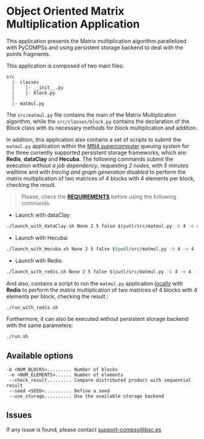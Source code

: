 # Object Oriented Matrix Multiplication Application

This application presents the Matrix multiplication algorithm parallelized with
PyCOMPSs and using persistent storage backend to deal with the points fragments.

This application is composed of two main files:

```
src
  |- classes
  |    |- __init__.py
  |    |- block.py
  |
  |- matmul.py
```

The ```src/matmul.py``` file contains the main of the Matrix Multiplication
algorithm, while the ```src/classes/block.py``` contains the declaration of
the Block class with its necessary methods for block multiplication and
addition.

In addition, this application also contains a set of scripts to submit the
```matmul.py``` application within the <ins>MN4 supercomputer</ins>
queuing system for the three currently supported persistent storage frameworks,
which are: **Redis**, **dataClay** and **Hecuba**.
The following commands submit the execution *without a job dependency*,
requesting *2 nodes*, with *5 minutes* walltime and with *tracing and graph
generation disabled* to perform the matrix multiplication of two matrices of
4 blocks with 4 elements per block, checking the result.

> Please, check the **[REQUIREMENTS](../README.md)** before using the following commands.

* Launch with dataClay:
```bash
./launch_with_dataClay.sh None 2 5 false $(pwd)/src/matmul.py -b 4 -e 4 --check_result
```

* Launch with Hecuba:
```bash
./launch_with_Hecuba.sh None 2 5 false $(pwd)/src/matmul.py -b 4 -e 4 --check_result
```
* Launch with Redis:
```bash
./launch_with_redis.sh None 2 5 false $(pwd)/src/matmul.py -b 4 -e 4 --check_result
```

And also, contains a script to run the ```matmul.py``` application
<ins>locally</ins> with **Redis** to perform the matrix multiplication of two
matrices of 4 blocks with 4 elements per block, checking the result.:

```bash
./run_with_redis.sh
```

Furthermore, it can also be executed without persistent storage backend with
the same parameters:
```bash
./run.sh
```

## Available options

```
-b <NUM_BLOCKS>......... Number of blocks
 -e <NUM_ELEMENTS>...... Number of elements
 --check_result......... Compare distributed product with sequential result
 --seed <SEED>.......... Define a seed
 --use_storage.......... Use the available storage backend
```

## Issues

If any issue is found, please contact <support-compss@bsc.es>
